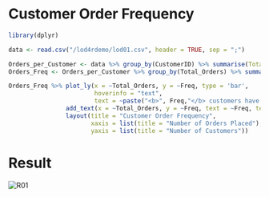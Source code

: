 # Customer Order Frequency

```R
library(dplyr)

data <- read.csv("/lod4rdemo/lod01.csv", header = TRUE, sep = ";")

Orders_per_Customer <- data %>% group_by(CustomerID) %>% summarise(Total_Orders = n_distinct(OrderID))
Orders_Freq <- Orders_per_Customer %>% group_by(Total_Orders) %>% summarise(Freq = n_distinct(CustomerID))

Orders_Freq %>% plot_ly(x = ~Total_Orders, y = ~Freq, type = 'bar',
                        hoverinfo = "text",
                        text = ~paste("<b>", Freq,"</b> customers have made <b>", Total_Orders, "</b> purchases.")) %>% 
                add_text(x = ~Total_Orders, y = ~Freq, text = ~Freq, textposition = "outside") %>%
                layout(title = "Customer Order Frequency", 
                       xaxis = list(title = "Number of Orders Placed"), 
                       yaxis = list(title = "Number of Customers"))
```

# Result

![R01](https://user-images.githubusercontent.com/79496040/222274722-05063de9-fb39-453d-bf32-77d972207681.gif)
